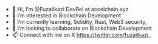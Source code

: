 - 👋 Hi, I’m @Fuzailkazi DevRel at accelchain.xyz
- 👀 I’m interested in Blockchain Development
- 🌱 I’m currently learning, Solidity, Rust, Web3 security,
- 💞️ I’m looking to collaborate on Blockchain Development 
- 📫 Connect with me on X https://twitter.com/fuzailkazi_

<!---
Fuzailkazi/Fuzailkazi is a ✨ special ✨ repository because its `README.md` (this file) appears on your GitHub profile.
You can click the Preview link to take a look at your changes.
--->
